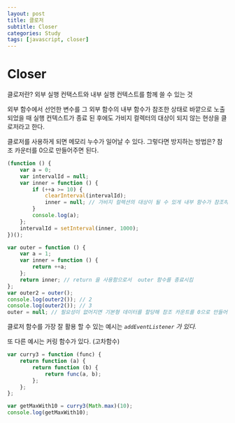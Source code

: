```yaml
---
layout: post
title: 클로저
subtitle: Closer
categories: Study
tags: [javascript, closer]
---
```


# Closer

클로저란? 외부 실행 컨택스트와 내부 실행 컨텍스트를 함께 쓸 수 있는 것

외부 함수에서 선언한 변수를 그 외부 함수의 내부 함수가 참조한 상태로 바깥으로 노출되었을 때 실행 컨텍스트가 종료 된 후에도 가비지 컬렉터의 대상이 되지 않는 현상을 클로저라고 한다.

클로저를 사용하게 되면 메모리 누수가 일어날 수 있다. 그렇다면 방지하는 방법은? 참조 카운터를 0으로 만들어주면 된다.

```jsx
(function () {
	var a = 0;
	var intervalId = null;
	var inner = function () {
		if (++a >= 10) {
			clearInterval(intervalId);
			inner = null; // 가비지 컬렉션의 대상이 될 수 있게 내부 함수가 참조하는 지역변수를 지워줌
		}
		console.log(a);
	};
	intervalId = setInterval(inner, 1000);
})();
```

```jsx
var outer = function () {
	var a = 1;
	var inner = function () {
		return ++a;
	};
	return inner; // return 을 사용함으로서  outer 함수를 종료시킴
};
var outer2 = outer();
console.log(outer2()); // 2
console.log(outer2()); // 3
outer = null; // 필요성이 없어지면 기본형 데이터를 할당해 참조 카운트를 0으로 만들어 메모리 누수를 막음
```

클로저 함수를 가장 잘 활용 할 수 있는 예시는 _`addEventListener` 가 있다._

또 다른 예시는 커링 함수가 있다. (고차함수)

```jsx
var curry3 = function (func) {
	return function (a) {
		return function (b) {
			return func(a, b);
		};
	};
};

var getMaxWith10 = curry3(Math.max)(10);
console.log(getMaxWith10);
```
